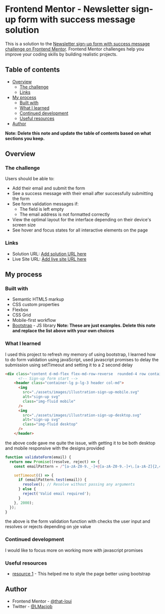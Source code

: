 # Frontend Mentor - Newsletter sign-up form with success message solution

This is a solution to the [Newsletter sign-up form with success message challenge on Frontend Mentor](https://www.frontendmentor.io/challenges/newsletter-signup-form-with-success-message-3FC1AZbNrv). Frontend Mentor challenges help you improve your coding skills by building realistic projects. 

## Table of contents

- [Overview](#overview)
  - [The challenge](#the-challenge)
  - [Links](#links)
- [My process](#my-process)
  - [Built with](#built-with)
  - [What I learned](#what-i-learned)
  - [Continued development](#continued-development)
  - [Useful resources](#useful-resources)
- [Author](#author)

**Note: Delete this note and update the table of contents based on what sections you keep.**

## Overview

### The challenge

Users should be able to:

- Add their email and submit the form
- See a success message with their email after successfully submitting the form
- See form validation messages if:
  - The field is left empty
  - The email address is not formatted correctly
- View the optimal layout for the interface depending on their device's screen size
- See hover and focus states for all interactive elements on the page

### Links

- Solution URL: [Add solution URL here](https://your-solution-url.com)
- Live Site URL: [Add live site URL here](https://your-live-site-url.com)

## My process

### Built with

- Semantic HTML5 markup
- CSS custom properties
- Flexbox
- CSS Grid
- Mobile-first workflow
- [Bootstrap](https://getbootstrap.com/) - JS library
**Note: These are just examples. Delete this note and replace the list above with your own choices**

### What I learned

I used this project to refresh my memory of using bootstrap, I learned how to do form validation using javaScript, used javascript promises to delay the submission using setTimeout and setting it to a 2 second delay 

```html
<div class="content d-md-flex flex-md-row-reverse  rounded-4 row container-lg m-lg-auto">
      <!-- Sign-up form start -->
    <header class="container-lg p-lg-3 header col-md">
      <img
        src="./assets/images/illustration-sign-up-mobile.svg"
        alt="sign-up svg"
        class="img-fluid mobile"
      />
      <img
        src="./assets/images/illustration-sign-up-desktop.svg"
        alt="sign-up svg"
        class="img-fluid desktop"
      />
    </header>
```
the above code gave me quite the issue, with getting it to be both desktop and mobile responsive with the designs provided 
```js
function validateForm(email) {
  return new Promise((resolve, reject) => {
    const emailPattern = /^[a-zA-Z0-9._-]+@[a-zA-Z0-9.-]+\.[a-zA-Z]{2,4}$/;

    setTimeout(() => {
      if (emailPattern.test(email)) {
        resolve(); // Resolve without passing any arguments
      } else {
        reject('Valid email required');
      }
    }, 2000);
  });
}
```
the above is the form validation function with checks the user input and resolves or rejects depending on yje value 
### Continued development

I would like to focus more on working more with javascript promises 

### Useful resources

- [resource 1](https://getbootstrap.com/) - This helped me to style the page better using bootstrap 

## Author

- Frontend Mentor - [@that-loui](https://www.frontendmentor.io/profile/that-loui)
- Twitter - [@LMacjob](https://www.twitter.com/LMacjob)

